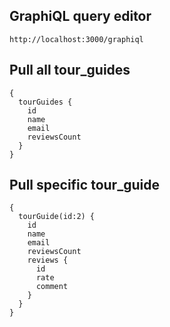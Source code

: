 ## GraphiQL query editor
```
http://localhost:3000/graphiql
```

## Pull all tour_guides
```
{
  tourGuides {
    id
    name
    email
    reviewsCount
  }
}
```

## Pull specific tour_guide
```
{
  tourGuide(id:2) {
    id
    name
    email
    reviewsCount
    reviews {
      id
      rate
      comment
    }
  }
}
```
